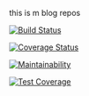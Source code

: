 this is m blog repos 

[![Build Status](https://travis-ci.org/mugabodeo/Niyonsaba-Mugabo-Deo.svg?branch=Develop)](https://travis-ci.org/mugabodeo/Niyonsaba-Mugabo-Deo)

[![Coverage Status](https://coveralls.io/repos/github/mugabodeo/Niyonsaba-Mugabo-Deo/badge.svg)](https://coveralls.io/github/mugabodeo/Niyonsaba-Mugabo-Deo)

[![Maintainability](https://api.codeclimate.com/v1/badges/b762777df081c5d03a4c/maintainability)](https://codeclimate.com/github/mugabodeo/Niyonsaba-Mugabo-Deo/maintainability)

[![Test Coverage](https://api.codeclimate.com/v1/badges/b762777df081c5d03a4c/test_coverage)](https://codeclimate.com/github/mugabodeo/Niyonsaba-Mugabo-Deo/test_coverage)
